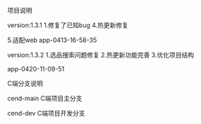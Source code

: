 <!--
 * @Description: //TODO
 * @Author: iamsmiling
 * @Date: 2021-04-14 09:40:34
 * @LastEditTime: 2021-04-20 11:11:22
-->
项目说明


version:1.3.1
1.修复了已知bug
4.热更新修复

5.适配web
app-0413-16-58-35


version:1.3.2
1.选品搜索问题修复
2.热更新功能完善
3.优化项目结构


app-0420-11-09-51


C端分支说明

cend-main C端项目主分支

cend-dev C端项目开发分支

